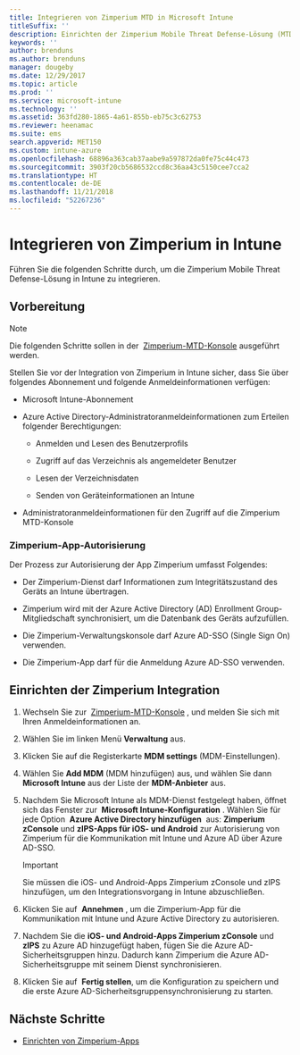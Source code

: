 ```yaml
---
title: Integrieren von Zimperium MTD in Microsoft Intune
titleSuffix: ''
description: Einrichten der Zimperium Mobile Threat Defense-Lösung (MTD) in Microsoft Intune, um den Zugriff mobiler Geräte auf Ihre Unternehmensressourcen zu steuern.
keywords: ''
author: brenduns
ms.author: brenduns
manager: dougeby
ms.date: 12/29/2017
ms.topic: article
ms.prod: ''
ms.service: microsoft-intune
ms.technology: ''
ms.assetid: 363fd280-1865-4a61-855b-eb75c3c62753
ms.reviewer: heenamac
ms.suite: ems
search.appverid: MET150
ms.custom: intune-azure
ms.openlocfilehash: 68896a363cab37aabe9a597872da0fe75c44c473
ms.sourcegitcommit: 3903f20cb5686532ccd8c36aa43c5150cee7cca2
ms.translationtype: HT
ms.contentlocale: de-DE
ms.lasthandoff: 11/21/2018
ms.locfileid: "52267236"
---
```

# <a name="integrate-zimperium-with-intune"></a>Integrieren von Zimperium in Intune

Führen Sie die folgenden Schritte durch, um die Zimperium Mobile Threat Defense-Lösung in Intune zu integrieren.

## <a name="before-you-begin"></a>Vorbereitung

> [!NOTE]
> Die folgenden Schritte sollen in der  [Zimperium-MTD-Konsole](https://sso.zimperium.com/signon/aad/) ausgeführt werden.

Stellen Sie vor der Integration von Zimperium in Intune sicher, dass Sie über folgendes Abonnement und folgende Anmeldeinformationen verfügen:

-   Microsoft Intune-Abonnement

-   Azure Active Directory-Administratoranmeldeinformationen zum Erteilen folgender Berechtigungen:

    -   Anmelden und Lesen des Benutzerprofils

    -   Zugriff auf das Verzeichnis als angemeldeter Benutzer

    -   Lesen der Verzeichnisdaten

    -   Senden von Geräteinformationen an Intune

-   Administratoranmeldeinformationen für den Zugriff auf die Zimperium MTD-Konsole

### <a name="zimperium-app-authorization"></a>Zimperium-App-Autorisierung

Der Prozess zur Autorisierung der App Zimperium umfasst Folgendes:

-   Der Zimperium-Dienst darf Informationen zum Integritätszustand des Geräts an Intune übertragen.

-   Zimperium wird mit der Azure Active Directory (AD) Enrollment Group-Mitgliedschaft synchronisiert, um die Datenbank des Geräts aufzufüllen.

-   Die Zimperium-Verwaltungskonsole darf Azure AD-SSO (Single Sign On) verwenden.

-   Die Zimperium-App darf für die Anmeldung Azure AD-SSO verwenden.

## <a name="to-set-up-zimperium-integration"></a>Einrichten der Zimperium Integration

1.  Wechseln Sie zur  [Zimperium-MTD-Konsole](https://sso.zimperium.com/signon/aad/) , und melden Sie sich mit Ihren Anmeldeinformationen an.

2.  Wählen Sie im linken Menü **Verwaltung** aus.

3.  Klicken Sie auf die Registerkarte **MDM settings** (MDM-Einstellungen).

4.  Wählen Sie **Add MDM** (MDM hinzufügen) aus, und wählen Sie dann **Microsoft Intune** aus der Liste der **MDM-Anbieter** aus.

5.  Nachdem Sie Microsoft Intune als MDM-Dienst festgelegt haben, öffnet sich das Fenster zur  **Microsoft Intune-Konfiguration** . Wählen Sie für jede Option  **Azure Active Directory hinzufügen**  aus: **Zimperium zConsole** und **zIPS-Apps für iOS- und Android** zur Autorisierung von Zimperium für die Kommunikation mit Intune und Azure AD über Azure AD-SSO.

    > [!IMPORTANT]
    > Sie müssen die iOS- und Android-Apps Zimperium zConsole und zIPS hinzufügen, um den Integrationsvorgang in Intune abzuschließen.

6.  Klicken Sie auf  **Annehmen** , um die Zimperium-App für die Kommunikation mit Intune und Azure Active Directory zu autorisieren.

7.  Nachdem Sie die **iOS- und Android-Apps Zimperium zConsole** und **zIPS** zu Azure AD hinzugefügt haben, fügen Sie die Azure AD-Sicherheitsgruppen hinzu. Dadurch kann Zimperium die Azure AD-Sicherheitsgruppe mit seinem Dienst synchronisieren.

8.  Klicken Sie auf  **Fertig stellen**, um die Konfiguration zu speichern und die erste Azure AD-Sicherheitsgruppensynchronisierung zu starten.

## <a name="next-steps"></a>Nächste Schritte

-   [Einrichten von Zimperium-Apps](mtd-apps-ios-app-configuration-policy-add-assign.md)
